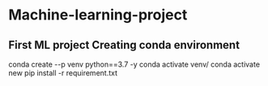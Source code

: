 # Machine-learning-project
First ML project
Creating conda environment 
---
conda create --p venv python==3.7 -y
conda activate venv/
conda activate new
pip install -r requirement.txt